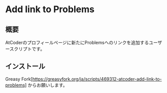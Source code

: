 # Add link to Problems
## 概要
AtCoderのプロフィールページに新たにProblemsへのリンクを追加するユーザースクリプトです。

## インストール
Greasy Fork[https://greasyfork.org/ja/scripts/469312-atcoder-add-link-to-problems] からお願いします。
